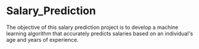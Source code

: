 # Salary_Prediction
The objective of this salary prediction project is to develop a machine learning algorithm that accurately predicts salaries based on an individual's age and years of experience.
